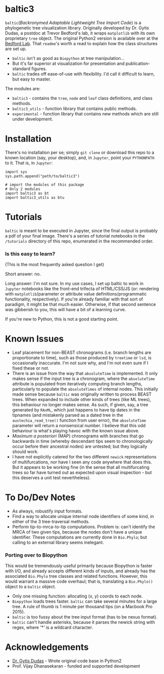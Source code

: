 # baltic3

`baltic`(*Backronymed Adaptable Lightweight Tree Import Code*) is a phylogenetic tree visualization library. Originally developed by Dr. Gytis Dudas, a postdoc at Trevor Bedford's lab, it wraps `matplotlib` with its own proprietary `tree` object. The original Python2 version is available over at the [Bedford Lab](https://github.com/blab/baltic). That `readme`'s worth a read to explain how the class structures are set up.

* `baltic` isn't as good as `Biopython` at tree manipulation...
* But it's far superior at visualization for presentation and publication-standard figures.
* `baltic` trades off ease-of-use with flexibility. I'd call it difficult to learn, but easy to master.

The modules are:

* `baltic3` - contains the `tree`, `node` and `leaf` class definitions, and class methods.
* `baltic3_utils` - function library that contains public methods.
* `experimental` - function library that contains new methods which are still under development.

# Installation

There's no installation per se; simply `git clone` or download this repo to a known location (say, your desktop), and, in `Jupyter`, point your `PYTHONPATH` to it. That is, in `Jupyter`:

```
import sys
sys.path.append("path/to/baltic3")

# import the modules of this package
# Only 2 modules
import baltic3 as bt
import baltic3_utils as btu
```

# Tutorials

`baltic` is meant to be executed in Jupyter, since the final output is probably a pdf of your final image. There's a series of tutorial notebooks in the `/tutorials` directory of this repo, enumerated in the recommended order.

### Is this easy to learn?

(This is the most frequently asked question I get)

Short answer: no.

Long answer: I'm not sure. In my use cases, I set up baltic to work in `Jupyter` notebooks like the front-end trifecta of HTML/CSS/JS (or: rendering with `matplotlib`/parameter or attribute value definitions/programmatic functionality, respectively).  If you're already familiar with that sort of paradigm, it might be that much easier. Otherwise, if that second sentence was gibberish to you, this will have a bit of a learning curve.

If you're new to Python, this is not a good starting point.

# Known Issues

* Leaf placement for non-BEAST chronograms (i.e. branch lengths are proportionate to time), such as those produced by `treetime` or `lsd`, is occasionally inaccurate. I'm not sure why, and I'm not even sure if I fixed these or not.  
* There is an issue from the way that `absoluteTime` is implemented. It only makes sense if the input tree is a chronogram, where the `absoluteTime` attribute is populated from iteratively computing branch lengths, particularly to populate the `absoluteTimes` of internal nodes. This initially made sense because `baltic` was originally written to process BEAST trees. When expanded to include other kinds of trees (like ML trees), this behaviour no longer makes sense. As such, if given, say, a tree generated by `RAxML`, which just happens to have tip dates in the tipnames (and mistakenly parsed as a dated tree in the `austechia_read_tree()` function from user error), the `absoluteTime` parameter will return a nonsensical number. I believe that this odd behaviour is what's playing havoc with the known issue above.
* *Maximum a posteriori* (MAP) chronograms with branches that go backwards in time (whereby descendant tips seem to chronologically occur before their ancestral nodes) are untested; but they logically should work.
* I have not explicitly catered for the two different `newick` representations of multifurcations, nor have I seen any code anywhere that does this. But it appears to be working fine (in the sense that all multifurcating trees so far have turned out as expected upon visual inspection - but this deserves a unit test nevertheless). 

# To Do/Dev Notes

 - As always, robustify input formats.
 - Find a way to allocate unique internal node identifiers of some kind, in either of the 3 tree-traversal methods.
 - Perform tip-to-mrca-to-tip computations. Problem is: can't identify the MRCA of two given tips, because the nodes don't have a unique identifier. These computations are currently done in `Bio.Phylo`; but calling to an external library seems inelegant.

### Porting over to Biopython

This would be tremendously useful primarily because Biopython is faster with I/O, and already accepts different kinds of inputs, and already has the associated `Bio.Phylo` tree classes and related functions. However, this would warrant a massive code overhaul; that is, translating a `Bio.Phylo()` object to a `baltic` object.

* Only one missing function: allocating (x, y) coords to each node.
* `Biopython` loads trees faster. `baltic` can take several minutes for a large tree. A rule of thumb is 1 minute per thousand tips (on a Macbook Pro 2015).
* `baltic` is too fussy about the tree input format (has to be nexus format).
* `baltic` can't handle asterisks, because it parses the newick string with regex, where '\*' is a wildcard character.

# Acknowledgements

* [Dr. Gytis Dudas](https://github.com/evogytis) - Wrote original code base in Python2
* Prof. Vijay Dhanasekaran - funded and supported development
